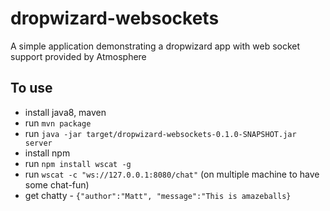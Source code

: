 # dropwizard-websockets

A simple application demonstrating a dropwizard app with web socket support provided by Atmosphere

## To use

* install java8, maven
* run `mvn package`
* run `java -jar target/dropwizard-websockets-0.1.0-SNAPSHOT.jar server`
* install npm
* run `npm install wscat -g`
* run `wscat -c "ws://127.0.0.1:8080/chat"` (on multiple machine to have some chat-fun)
* get chatty - `{"author":"Matt", "message":"This is amazeballs}`
